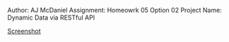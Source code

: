 Author: AJ McDaniel
Assignment: Homeowrk 05 Option 02
Project Name: Dynamic Data via RESTful API

[Screenshot](.HW5_SS1.png)
